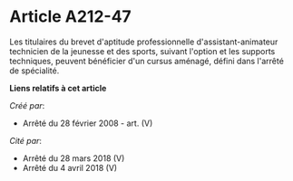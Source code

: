 # Article A212-47

Les titulaires du brevet d'aptitude professionnelle d'assistant-animateur technicien de la jeunesse et des sports, suivant
l'option et les supports techniques, peuvent bénéficier d'un cursus aménagé, défini dans l'arrêté de spécialité.

**Liens relatifs à cet article**

_Créé par_:

  - Arrêté du 28 février 2008 - art. (V)

_Cité par_:

  - Arrêté du 28 mars 2018 (V)
  - Arrêté du 4 avril 2018 (V)
